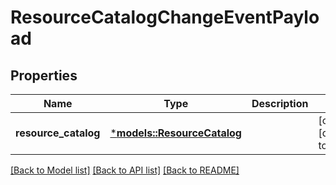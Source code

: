 # ResourceCatalogChangeEventPayload

## Properties
Name | Type | Description | Notes
------------ | ------------- | ------------- | -------------
**resource_catalog** | [***models::ResourceCatalog**](ResourceCatalog.md) |  | [optional] [default to None]

[[Back to Model list]](../README.md#documentation-for-models) [[Back to API list]](../README.md#documentation-for-api-endpoints) [[Back to README]](../README.md)


